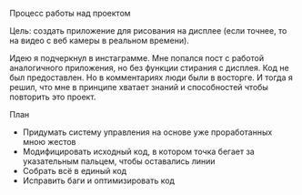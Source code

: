Процесс работы над проектом

Цель: создать приложение для рисования на дисплее (если точнее, то на видео с веб камеры в реальном времени). 

Идею я подчеркнул в инстаграмме. Мне попался пост с работой аналогичного приложения, но без функции стирания с дисплея. Код не был предоставлен. Но в комментариях люди были в восторге. И тогда я решил, что мне в принципе хватает знаний и способностей чтобы повторить это проект. 

План
- Придумать систему управления на основе уже проработанных мною жестов
- Модифицировать исходный код, в котором точка бегает за указательным пальцем, чтобы оставались линии
- Собрать всё в единый код
- Исправить баги и оптимизировать код
